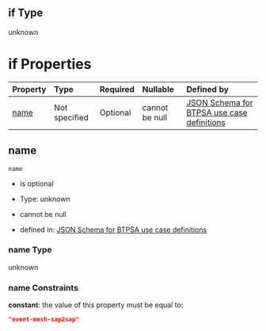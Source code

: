 ## if Type

unknown

# if Properties

| Property      | Type          | Required | Nullable       | Defined by                                                                                                                                                                                                        |
| :------------ | :------------ | :------- | :------------- | :---------------------------------------------------------------------------------------------------------------------------------------------------------------------------------------------------------------- |
| [name](#name) | Not specified | Optional | cannot be null | [JSON Schema for BTPSA use case definitions](btpsa-usecase-properties-services-items-allof-2-then-allof-19-if-properties-name.md "undefined#/properties/services/items/allOf/2/then/allOf/19/if/properties/name") |

## name



`name`

*   is optional

*   Type: unknown

*   cannot be null

*   defined in: [JSON Schema for BTPSA use case definitions](btpsa-usecase-properties-services-items-allof-2-then-allof-19-if-properties-name.md "undefined#/properties/services/items/allOf/2/then/allOf/19/if/properties/name")

### name Type

unknown

### name Constraints

**constant**: the value of this property must be equal to:

```json
"event-mesh-sap2sap"
```
